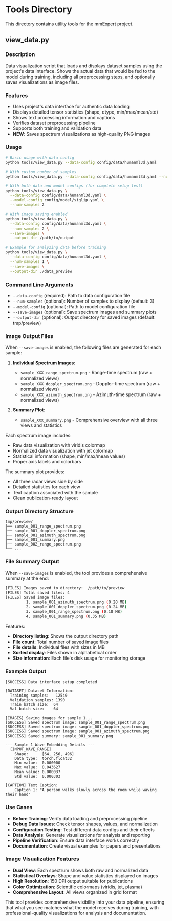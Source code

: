 # Tools Directory

This directory contains utility tools for the mmExpert project.

## view_data.py

### Description
Data visualization script that loads and displays dataset samples using the project's data interface. Shows the actual data that would be fed to the model during training, including all preprocessing steps, and optionally saves visualizations as image files.

### Features
- Uses project's data interface for authentic data loading
- Displays detailed tensor statistics (shape, dtype, min/max/mean/std)
- Shows text processing information and captions
- Verifies dataset preprocessing pipeline
- Supports both training and validation data
- **NEW**: Saves spectrum visualizations as high-quality PNG images

### Usage

```bash
# Basic usage with data config
python tools/view_data.py --data-config config/data/humanml3d.yaml

# With custom number of samples
python tools/view_data.py --data-config config/data/humanml3d.yaml --num-samples 5

# With both data and model configs (for complete setup test)
python tools/view_data.py \
  --data-config config/data/humanml3d.yaml \
  --model-config config/model/siglip.yaml \
  --num-samples 2

# With image saving enabled
python tools/view_data.py \
  --data-config config/data/humanml3d.yaml \
  --num-samples 2 \
  --save-images \
  --output-dir /path/to/output

# Example for analyzing data before training
python tools/view_data.py \
  --data-config config/data/humanml3d.yaml \
  --num-samples 1 \
  --save-images \
  --output-dir ./data_preview
```

### Command Line Arguments
- `--data-config` (required): Path to data configuration file
- `--num-samples` (optional): Number of samples to display (default: 3)
- `--model-config` (optional): Path to model configuration file
- `--save-images` (optional): Save spectrum images and summary plots
- `--output-dir` (optional): Output directory for saved images (default: tmp/preview)

### Image Output Files

When `--save-images` is enabled, the following files are generated for each sample:

1. **Individual Spectrum Images**:
   - `sample_XXX_range_spectrum.png` - Range-time spectrum (raw + normalized views)
   - `sample_XXX_doppler_spectrum.png` - Doppler-time spectrum (raw + normalized views)
   - `sample_XXX_azimuth_spectrum.png` - Azimuth-time spectrum (raw + normalized views)

2. **Summary Plot**:
   - `sample_XXX_summary.png` - Comprehensive overview with all three views and statistics

Each spectrum image includes:
- Raw data visualization with viridis colormap
- Normalized data visualization with jet colormap
- Statistical information (shape, min/max/mean values)
- Proper axis labels and colorbars

The summary plot provides:
- All three radar views side by side
- Detailed statistics for each view
- Text caption associated with the sample
- Clean publication-ready layout

### Output Directory Structure
```
tmp/preview/
├── sample_001_range_spectrum.png
├── sample_001_doppler_spectrum.png
├── sample_001_azimuth_spectrum.png
├── sample_001_summary.png
├── sample_002_range_spectrum.png
└── ...
```

### File Summary Output
When `--save-images` is enabled, the tool provides a comprehensive summary at the end:

```bash
[FILES] Images saved to directory:  /path/to/preview
[FILES] Total saved files: 4
[FILES] Saved image files:
         1. sample_001_azimuth_spectrum.png (0.20 MB)
         2. sample_001_doppler_spectrum.png (0.24 MB)
         3. sample_001_range_spectrum.png (0.18 MB)
         4. sample_001_summary.png (0.35 MB)
```

Features:
- **Directory listing**: Shows the output directory path
- **File count**: Total number of saved image files
- **File details**: Individual files with sizes in MB
- **Sorted display**: Files shown in alphabetical order
- **Size information**: Each file's disk usage for monitoring storage

### Example Output
```
[SUCCESS] Data interface setup completed

[DATASET] Dataset Information:
  Training samples:   12540
  Validation samples: 1390
  Train batch size:  64
  Val batch size:    64

[IMAGES] Saving images for sample 1...
[SUCCESS] Saved spectrum image: sample_001_range_spectrum.png
[SUCCESS] Saved spectrum image: sample_001_doppler_spectrum.png
[SUCCESS] Saved spectrum image: sample_001_azimuth_spectrum.png
[SUCCESS] Saved summary: sample_001_summary.png

--- Sample 1 Wave Embedding Details ---
  [INPUT_WAVE_RANGE]
    Shape:      [64, 256, 496]
    Data type:  torch.float32
    Min value:  0.000000
    Max value:  0.043627
    Mean value: 0.000037
    Std value:  0.000303

[CAPTION] Text Caption:
    Caption 1: "A person walks slowly across the room while waving their hand"
```

### Use Cases
- **Before Training**: Verify data loading and preprocessing pipeline
- **Debug Data Issues**: Check tensor shapes, values, and normalization
- **Configuration Testing**: Test different data configs and their effects
- **Data Analysis**: Generate visualizations for analysis and reporting
- **Pipeline Verification**: Ensure data interface works correctly
- **Documentation**: Create visual examples for papers and presentations

### Image Visualization Features
- **Dual View**: Each spectrum shows both raw and normalized data
- **Statistical Overlays**: Shape and value statistics displayed on images
- **High Resolution**: 150 DPI output suitable for publications
- **Color Optimization**: Scientific colormaps (viridis, jet, plasma)
- **Comprehensive Layout**: All views organized in grid format

This tool provides comprehensive visibility into your data pipeline, ensuring that what you see matches what the model receives during training, with professional-quality visualizations for analysis and documentation.